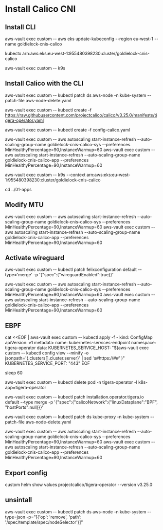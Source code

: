 # Install Calico CNI

## Install CLI

aws-vault exec custom -- aws eks update-kubeconfig --region eu-west-1 --name goldielock-cnis-calico


kubectx arn:aws:eks:eu-west-1:955480398230:cluster/goldielock-cnis-calico

aws-vault exec custom -- k9s 


## Install Calico with the CLI

aws-vault exec custom -- kubectl patch ds aws-node -n kube-system --patch-file aws-node-delete.yaml


aws-vault exec custom -- kubectl create -f https://raw.githubusercontent.com/projectcalico/calico/v3.25.0/manifests/tigera-operator.yaml

aws-vault exec custom -- kubectl create -f config-calico.yaml

aws-vault exec custom -- aws autoscaling start-instance-refresh --auto-scaling-group-name goldielock-cnis-calico-sys --preferences MinHealthyPercentage=90,InstanceWarmup=60
aws-vault exec custom -- aws autoscaling start-instance-refresh --auto-scaling-group-name goldielock-cnis-calico-app --preferences MinHealthyPercentage=90,InstanceWarmup=60


aws-vault exec custom -- k9s --context arn:aws:eks:eu-west-1:955480398230:cluster/goldielock-cnis-calico

cd ../01-apps

## Modify MTU
aws-vault exec custom -- aws autoscaling start-instance-refresh --auto-scaling-group-name goldielock-cnis-calico-sys --preferences MinHealthyPercentage=90,InstanceWarmup=60
aws-vault exec custom -- aws autoscaling start-instance-refresh --auto-scaling-group-name goldielock-cnis-calico-app --preferences MinHealthyPercentage=90,InstanceWarmup=60

## Activate wireguard

aws-vault exec custom -- kubectl patch felixconfiguration default --type='merge' -p '{"spec":{"wireguardEnabled":true}}'

aws-vault exec custom -- aws autoscaling start-instance-refresh --auto-scaling-group-name goldielock-cnis-calico-sys --preferences MinHealthyPercentage=90,InstanceWarmup=60
aws-vault exec custom -- aws autoscaling start-instance-refresh --auto-scaling-group-name goldielock-cnis-calico-app --preferences MinHealthyPercentage=90,InstanceWarmup=60

## EBPF


cat <<EOF | aws-vault exec custom -- kubectl apply -f -
kind: ConfigMap
apiVersion: v1
metadata:
  name: kubernetes-services-endpoint
  namespace: tigera-operator
data:
  KUBERNETES_SERVICE_HOST: "$(aws-vault exec custom -- kubectl config view --minify -o jsonpath='{.clusters[].cluster.server}' | sed 's#https://##' )"
  KUBERNETES_SERVICE_PORT: "443"
EOF

sleep 60

aws-vault exec custom -- kubectl delete pod -n tigera-operator -l k8s-app=tigera-operator


aws-vault exec custom -- kubectl patch installation.operator.tigera.io default --type merge -p '{"spec":{"calicoNetwork":{"linuxDataplane":"BPF", "hostPorts":null}}}'


aws-vault exec custom -- kubectl patch ds kube-proxy -n kube-system --patch-file aws-node-delete.yaml

aws-vault exec custom -- aws autoscaling start-instance-refresh --auto-scaling-group-name goldielock-cnis-calico-sys --preferences MinHealthyPercentage=90,InstanceWarmup=60
aws-vault exec custom -- aws autoscaling start-instance-refresh --auto-scaling-group-name goldielock-cnis-calico-app --preferences MinHealthyPercentage=90,InstanceWarmup=60

## Export config

custom
helm show values projectcalico/tigera-operator --version v3.25.0

## unsintall

aws-vault exec custom -- kubectl patch ds aws-node -n kube-system --type=json -p="[{'op': 'remove', 'path': '/spec/template/spec/nodeSelector'}]"
